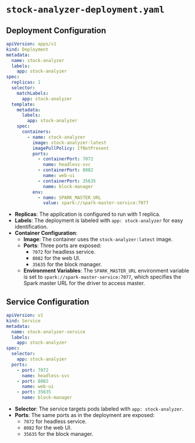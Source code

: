 # `stock-analyzer-deployment.yaml`

## Deployment Configuration
```yaml
apiVersion: apps/v1
kind: Deployment
metadata:
  name: stock-analyzer
  labels:
    app: stock-analyzer
spec:
  replicas: 1
  selector:
    matchLabels:
      app: stock-analyzer
  template:
    metadata:
      labels:
        app: stock-analyzer
    spec:
      containers:
        - name: stock-analyzer
          image: stock-analyzer:latest
          imagePullPolicy: IfNotPresent
          ports:
            - containerPort: 7072
              name: headless-svc
            - containerPort: 8082
              name: web-ui
            - containerPort: 35635
              name: block-manager
          env:
            - name: SPARK_MASTER_URL
              value: spark://spark-master-service:7077
```
- **Replicas**: The application is configured to run with 1 replica.
- **Labels**: The deployment is labeled with `app: stock-analyzer` for easy identification.
- **Container Configuration**:
  - **Image**: The container uses the `stock-analyzer:latest` image.
  - **Ports**: Three ports are exposed:
    - `7072` for headless service.
    - `8082` for the web UI.
    - `35635` for the block manager.
  - **Environment Variables**: The `SPARK_MASTER_URL` environment variable is set to `spark://spark-master-service:7077`, which specifies the Spark master URL for the driver to access master.

## Service Configuration
```yaml
apiVersion: v1
kind: Service
metadata:
  name: stock-analyzer-service
  labels:
    app: stock-analyzer
spec:
  selector:
    app: stock-analyzer
  ports:
    - port: 7072
      name: headless-svc
    - port: 8082
      name: web-ui
    - port: 35635
      name: block-manager
```
- **Selector**: The service targets pods labeled with `app: stock-analyzer`.
- **Ports**: The same ports as in the deployment are exposed:
  - `7072` for headless service.
  - `8082` for the web UI.
  - `35635` for the block manager.
